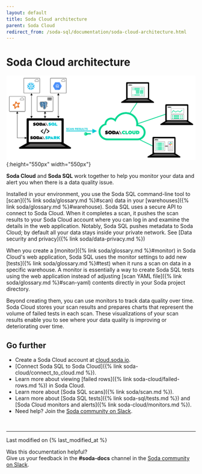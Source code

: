 ```yaml
---
layout: default
title: Soda Cloud architecture
parent: Soda Cloud
redirect_from: /soda-sql/documentation/soda-cloud-architecture.html
---
```


# Soda Cloud architecture

![scan-anatomy](/assets/images/soda-cloud-arch.png){:height="550px" width="550px"}

**Soda Cloud** and **Soda SQL** work together to help you monitor your data and alert you when there is a data quality issue.

Installed in your environment, you use the Soda SQL command-line tool to [scan]({% link soda/glossary.md %}#scan) data in your [warehouses]({% link soda/glossary.md %}#warehouse). Soda SQL uses a secure API to connect to Soda Cloud. When it completes a scan, it pushes the scan results to your Soda Cloud account where you can log in and examine the details in the web application. Notably, Soda SQL pushes metadata to Soda Cloud; by default all your data stays inside your private network. See [Data security and privacy]({% link soda/data-privacy.md %})

When you create a [monitor]({% link soda/glossary.md %}#monitor) in Soda Cloud's web application, Soda SQL uses the monitor settings to add new [tests]({% link soda/glossary.md %}#test) when it runs a scan on data in a specific warehouse. A monitor is essentially a way to create Soda SQL tests using the web application instead of adjusting [scan YAML file]({% link soda/glossary.md %}#scan-yaml) contents directly in your Soda project directory.

Beyond creating them, you can use monitors to track data quality over time. Soda Cloud stores your scan results and prepares charts that represent the volume of failed tests in each scan. These visualizations of your scan results enable you to see where your data quality is improving or deteriorating over time.

## Go further

* Create a Soda Cloud account at [cloud.soda.io](https://cloud.soda.io/signup).
* [Connect Soda SQL to Soda Cloud]({% link soda-cloud/connect_to_cloud.md %}).
* Learn more about viewing [failed rows]({% link soda-cloud/failed-rows.md %}) in Soda Cloud.
* Learn more about [Soda SQL scans]({% link soda/scan.md %}).
* Learn more about [Soda SQL tests]({% link soda-sql/tests.md %}) and [Soda Cloud monitors and alerts]({% link soda-cloud/monitors.md %}).
* Need help? Join the <a href="http://community.soda.io/slack" target="_blank"> Soda community on Slack</a>.

<br />

---
Last modified on {% last_modified_at %}

Was this documentation helpful? <br /> Give us your feedback in the **#soda-docs** channel in the <a href="http://community.soda.io/slack" target="_blank"> Soda community on Slack</a>.